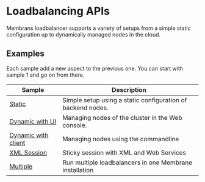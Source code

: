 # Loadbalancing APIs

Membrans loadbalancer supports a variety of setups from a simple static configuration up to dynamically managed nodes in the cloud.

## Examples

Each sample add a new aspect to the previous one. You can start with sample 1 and go on from there.

| Sample                          | Description                                                 |
|---------------------------------|-------------------------------------------------------------|
| [Static](1-static)              | Simple setup using a static configuration of backend nodes. |
| [Dynamic with UI](2-dynamic)    | Managing nodes of the cluster in the Web console.           |
| [Dynamic with client](3-client) | Managing nodes using the commandline                        |
| [XML Session](4-xml-session)    | Sticky session with XML and Web Services                    |
| [Multiple](5-multiple)          | Run multiple loadbalancers in one Membrane installation     |